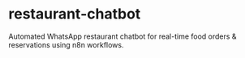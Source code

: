# restaurant-chatbot
Automated WhatsApp restaurant chatbot for real-time food orders &amp; reservations using n8n workflows.
